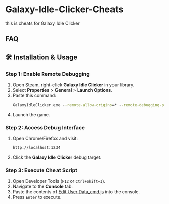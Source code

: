 # Galaxy-Idle-Clicker-Cheats
this is cheats for Galaxy Idle Clicker

## FAQ

## 🛠️ Installation & Usage

### Step 1: Enable Remote Debugging
1. Open Steam, right-click **Galaxy Idle Clicker** in your library.
2. Select **Properties** > **General** > **Launch Options**.
3. Paste this command:
   ```bat
   GalaxyIdleClicker.exe --remote-allow-origins=* --remote-debugging-port=1234
   ```
4. Launch the game.

### Step 2: Access Debug Interface
1. Open Chrome/Firefox and visit:
   ```url
   http://localhost:1234
   ```
2. Click the **Galaxy Idle Clicker** debug target.

### Step 3: Execute Cheat Script
1. Open Developer Tools (`F12` or `Ctrl+Shift+I`).
2. Navigate to the **Console** tab.
3. Paste the contents of [Edit User Data_cmd.js](https://raw.githubusercontent.com/official-notfishvr/Galaxy-Idle-Clicker-Cheats/main/Edit%20User%20Data_cmd.js) into the console.
4. Press `Enter` to execute.
